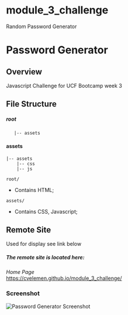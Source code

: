 # module_3_challenge
Random Password Generator
# Password Generator

## Overview

Javascript Challenge for UCF Bootcamp week 3


## File Structure

##### root

```main
   |-- assets
```

#### assets
```main
|-- assets
    |-- css
    |-- js
```

`root/`

- Contains HTML;


`assets/`

- Contains CSS, Javascript;


## Remote Site

Used for display see link below

##### The remote site is located here:
*Home Page*<br>https://cvelemen.github.io/module_3_challenge/

### Screenshot
![Password Generator Screenshot](https://user-images.githubusercontent.com/113320487/196291614-7086ffe1-021c-430e-b816-8f15ec818da5.png)

